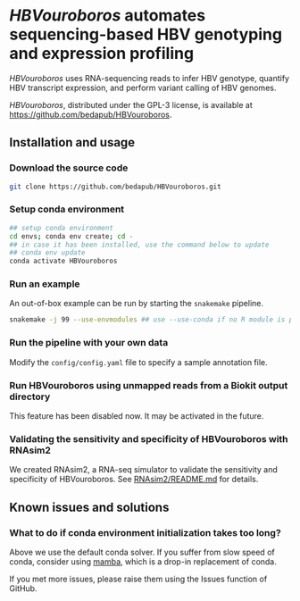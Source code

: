 *HBVouroboros* automates sequencing-based HBV genotyping and expression profiling
===

*HBVouroboros* uses RNA-sequencing reads to infer HBV genotype, quantify HBV
transcript expression, and perform variant calling of HBV genomes.

*HBVouroboros*, distributed under the GPL-3 license, is available at
https://github.com/bedapub/HBVouroboros.

## Installation and usage

### Download the source code

```bash
git clone https://github.com/bedapub/HBVouroboros.git
```

### Setup conda environment

```bash
## setup conda environment
cd envs; conda env create; cd -
## in case it has been installed, use the command below to update
## conda env update
conda activate HBVouroboros
```

### Run an example

An out-of-box example can be run by starting the `snakemake` pipeline.

```bash
snakemake -j 99 --use-envmodules ## use --use-conda if no R module is present
```

### Run the pipeline with your own data

Modify the `config/config.yaml` file to specify a sample annotation file.

### Run HBVouroboros using unmapped reads from a Biokit output directory

This feature has been disabled now. It may be activated in the future.

### Validating the sensitivity and specificity of HBVouroboros with RNAsim2

We created RNAsim2, a RNA-seq simulator to validate the sensitivity and
specificity of HBVouroboros. See [RNAsim2/README.md](RNAsim2/README.md) for
details.


## Known issues and solutions

### What to do if conda environment initialization takes too long?

Above we use the default conda solver. If you suffer from slow speed of conda,
consider using [mamba](https://github.com/mamba-org/mamba), which is a drop-in
replacement of conda.

If you met more issues, please raise them using the Issues function of GitHub.
